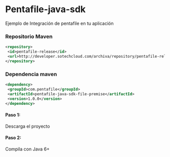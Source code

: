 # Pentafile-java-sdk

Ejemplo de Integración de pentafile en tu aplicación

### Repositorio Maven
```xml
<repository>
 <id>pentafile-release</id>
 <url>http://developer.sotechcloud.com/archiva/repository/pentafile-release/</url>
</repository>
```
### Dependencia maven
```xml
<dependency>
 <groupId>com.pentafile</groupId>
 <artifactId>pentafile-java-sdk-file-premise</artifactId>
 <version>1.0.0</version>
</dependency>
```
#### Paso 1: 

Descarga el proyecto

#### Paso 2: 

Compila con Java 6+

